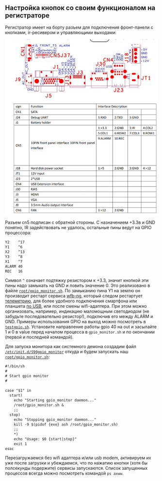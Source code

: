 ## Настройка кнопок со своим функционалом на регистраторе

Регистратор имеет на борту разъем для подключения фронт-панели с кнопками, ir-ресивером и управляющими выходами:

![nvr-ports](notes_files/photo_2023-03-23_02-12-40.jpg)

Разъем cn5 подписан с обратной стороны. С назначением +3.3в и GND понятно, IR задействовать не удалось, остальные пины ведут на GPIO процессора:
```
Y2    ^17
Y1    ^6
X2    ^13
Y3    ^8
X1    ^7
ALARM 40
REC   16
```

Символ `^` означает подтяжку резистором к +3.3, значит кнопкой эти пины надо замыкать на GND и ловить значение 0. Это реализовано в файле [`root/gpio_monitor.sh`](hi3536dv100/root/gpio_monitor.sh).
По замыканию пина Y1 на землю он производит рестарт сервиса [wfb-ng](hi3536dv100/etc/init.d/S98wfb), который следом рестартует [телеметрию](hi3536dv100/usr/bin/telemetry), для более удобного подключения смартфона или планшета [по USB](usb-tethering.md), или после смены wifi-адаптера.
При этом можно организовать, например, индикацию маломощным светодиодом (не забудьте последовательно резистор!), подключив его между ALARM и GND. Примеры использования GPIO на выход можно посмотреть в [`testgpio.sh`](hi3536dv100/root/testgpio.sh).
Установите направление работы gpio 40 на out и засылайте 1 и 0 в value перед началом процесса в `gpio_monitor.sh` и по окончании (первой и последней командой).

Для запуска монитора как системного демона создадим файл [`/etc/init.d/S99gpio_monitor`](hi3536dv100/etc/init.d/S99gpio_monitor) откуда и будем запускать наш [`root/gpio_monitor.sh`](hi3536dv100/root/gpio_monitor.sh):
```
#!/bin/sh
#
# Start gpio monitor
#

case "$1" in
  start)
    echo "Starting gpio_monitor daemon..."
    /root/gpio_monitor.sh &
    ;;
  stop)
    echo "Stopping gpio_monitor daemon..."
    kill -9 $(pidof {exe} ash /root/gpio_monitor.sh)
    ;;
    *)
    echo "Usage: $0 {start|stop}"
    exit 1
esac
```

Перезагружаемся без wifi адаптера и/или usb modem, активируем их уже после загрузки и убеждаемся, что по нажатию кнопки (хотя бы полсекунды подержите) сервисы запускаются.
Список запущенных процессов всегда можно посмотреть командой `ps axww`.
